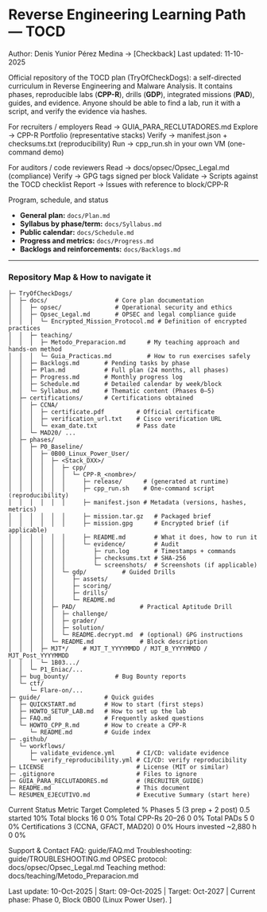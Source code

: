 # Reverse Engineering Learning Path — TOCD

Author: Denis Yunior Pérez Medina -> [Checkback]
Last updated: 11-10-2025

Official repository of the TOCD plan (TryOfCheckDogs): a self-directed curriculum in Reverse Engineering and Malware Analysis. It contains phases, reproducible labs (**CPP-R**), drills (**GDP**), integrated missions (**PAD**), guides, and evidence. Anyone should be able to find a lab, run it with a script, and verify the evidence via hashes.

For recruiters / employers
Read → GUIA_PARA_RECLUTADORES.md
Explore → CPP-R Portfolio (representative stacks)
Verify → manifest.json + checksums.txt (reproducibility)
Run → cpp_run.sh in your own VM (one-command demo)

For auditors / code reviewers
Read → docs/opsec/Opsec_Legal.md (compliance)
Verify → GPG tags signed per block
Validate → Scripts against the TOCD checklist
Report → Issues with reference to block/CPP-R

Program, schedule, and status

- **General plan:** `docs/Plan.md`
- **Syllabus by phase/term:** `docs/Syllabus.md`
- **Public calendar:** `docs/Schedule.md`
- **Progress and metrics:** `docs/Progress.md`
- **Backlogs and reinforcements:** `docs/Backlogs.md`
--- 

### Repository Map & How to navigate it

```.
├─ TryOfCheckDogs/
│  ├─ docs/                   # Core plan documentation
│  │  ├─ opsec/               # Operational security and ethics
│  │  ├─ Opsec_Legal.md       # OPSEC and legal compliance guide
│  │  │  └─ Encrypted_Mission_Protocol.md # Definition of encrypted practices
│  │  ├─ teaching/ 
│  │  │  ├─ Metodo_Preparacion.md      # My teaching approach and hands-on method
│  │  │  └─ Guia_Practicas.md          # How to run exercises safely
│  │  ├─ Backlogs.md       # Pending tasks by phase
│  │  ├─ Plan.md           # Full plan (24 months, all phases)
│  │  ├─ Progress.md       # Monthly progress log
│  │  ├─ Schedule.md       # Detailed calendar by week/block
│  │  └─ Syllabus.md       # Thematic content (Phases 0–5)
│  ├─ certifications/      # Certifications obtained 
│  │  ├─ CCNA/ 
│  │  │  ├─ certificate.pdf         # Official certificate
│  │  │  ├─ verification_url.txt    # Cisco verification URL
│  │  │  └─ exam_date.txt           # Pass date
│  │  └─ MAD20/ ...
│  ├─ phases/
│  │  ├─ P0_Baseline/
│  │  │  ├─ 0B00_Linux_Power_User/ 
│  │  │  │  ├─ <Stack_DXX>/
│  │  │  │  │  ├─ cpp/ 
│  │  │  │  │  │  └─ CPP-R_<nombre>/
│  │  │  │  │  │     ├─ release/      # (generated at runtime)
│  │  │  │  │  │     ├─ cpp_run.sh    # One-command script (reproducibility)
│  │  │  │  │  │     ├─ manifest.json # Metadata (versions, hashes, metrics)
│  │  │  │  │  │     ├─ mission.tar.gz   # Packaged brief
│  │  │  │  │  │     ├─ mission.gpg      # Encrypted brief (if applicable)
│  │  │  │  │  │     ├─ README.md        # What it does, how to run it
│  │  │  │  │  │     └─ evidence/        # Audit
│  │  │  │  │  │        ├─ run.log       # Timestamps + commands
│  │  │  │  │  │        ├─ checksums.txt # SHA-256
│  │  │  │  │  │        └─ screenshots/  # Screenshots (if applicable)
│  │  │  │  │  └─ gdp/          # Guided Drills
│  │  │  │  │     ├─ assets/
│  │  │  │  │     ├─ scoring/
│  │  │  │  │     ├─ drills/
│  │  │  │  │     └─ README.md 
│  │  │  │  ├─ PAD/                  # Practical Aptitude Drill
│  │  │  │  │  ├─ challenge/
│  │  │  │  │  ├─ grader/
│  │  │  │  │  ├─ solution/
│  │  │  │  │  └─ README.decrypt.md  # (optional) GPG instructions
│  │  │  │  └─ README.md             # Block description
│  │  │  ├─ MJT*/    # MJT_T_YYYYMMDD / MJT_B_YYYYMMDD / MJT_Post_YYYYMMDD 
│  │  │  └─ 1B03.../
│  │  └─ P1_Eniac/...
│  ├─ bug_bounty/             # Bug Bounty reports
│  └─ ctf/ 
│     └─ Flare-on/...
├─ guide/                  # Quick guides
│  ├─ QUICKSTART.md        # How to start (first steps)
│  ├─ HOWTO_SETUP_LAB.md   # How to set up the lab
│  ├─ FAQ.md               # Frequently asked questions
│  └─ HOWTO_CPP_R.md       # How to create a CPP-R
│     └─ README.md         # Guide index
├─ .github/ 
│  └─ workflows/
│     ├─ validate_evidence.yml      # CI/CD: validate evidence
│     └─ verify_reproducibility.yml # CI/CD: verify reproducibility
├─ LICENSE                          # License (MIT or similar)
├─ .gitignore                       # Files to ignore
├─ GUIA_PARA_RECLUTADORES.md        # (RECRUITER_GUIDE)
├─ README.md                        # This document
└─ RESUMEN_EJECUTIVO.md             # Executive Summary (start here)
```
Current Status
Metric                Target                 Completed   %
Phases                5 (3 prep + 2 post)    0.5 started 10%
Total blocks          16                     0           0%
Total CPP-Rs          20–26                  0           0%
Total PADs            5                      0           0%
Certifications        3 (CCNA, GFACT, MAD20) 0           0%
Hours invested        ~2,880 h               0           0%

Support & Contact
FAQ: guide/FAQ.md
Troubleshooting: guide/TROUBLESHOOTING.md
OPSEC protocol: docs/opsec/Opsec_Legal.md
Teaching method: docs/teaching/Metodo_Preparacion.md

Last update: 10-Oct-2025 | Start: 09-Oct-2025 | Target: Oct-2027 | Current phase: Phase 0, Block 0B00 (Linux Power User). ]

